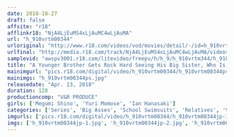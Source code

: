 ```yaml
---
date: 2018-10-27
draft: false
affsite: "r18"
afflinkr18: "NjA4LjEuMS4xLjAuMC4wLjAuMA"
url: "h_910vrtm00344"
urloriginal: "http://www.r18.com/videos/vod/movies/detail/-/id=h_910vrtm00344"
urlfinal: "http://media.r18.com/track/NjA4LjEuMS4xLjAuMC4wLjAuMA/videos/vod/movies/detail/-/id=h_910vrtm00344"
samplevid: "awspv3001.r18.com/litevideo/freepv/h/h_9/h_910vrtm344/h_910vrtm344_dmb_w.mp4"
title: "A Younger Brother Gets Rock Hard Seeing His Big Sister, Who Is Part Of The Swim Team, In Her Competitive Swimsuit. He Secretly Slips Her An Aphrodisiac, And Her Body Becomes Ultra Sensitive! Even As She Protests, He Penetrates Deep Into Her Womb, Forcing Her Body Backwards And Making Her Cum Furiously Through Endless Hard Piston Sex!"
mainimgurl: "pics.r18.com/digital/video/h_910vrtm00344/h_910vrtm00344ps.jpg"
mainimgs: "h_910vrtm00344ps.jpg"
releasedate: "Apr. 13, 2018"
duration: 128
productioncomp: "V&R PRODUCE"
girls: ['Megumi Shino', 'Yuri Momose', 'Ian Hanasaki']
categories: ['Series', 'Big Asses', 'School Swimsuits', 'Relatives', 'Variety', 'Nymphomaniac', 'Substance Use', 'Hi-Def']
imgurls: ['pics.r18.com/digital/video/h_910vrtm00344/h_910vrtm00344jp-1.jpg', 'pics.r18.com/digital/video/h_910vrtm00344/h_910vrtm00344jp-2.jpg', 'pics.r18.com/digital/video/h_910vrtm00344/h_910vrtm00344jp-3.jpg', 'pics.r18.com/digital/video/h_910vrtm00344/h_910vrtm00344jp-4.jpg', 'pics.r18.com/digital/video/h_910vrtm00344/h_910vrtm00344jp-5.jpg', 'pics.r18.com/digital/video/h_910vrtm00344/h_910vrtm00344jp-6.jpg', 'pics.r18.com/digital/video/h_910vrtm00344/h_910vrtm00344jp-7.jpg', 'pics.r18.com/digital/video/h_910vrtm00344/h_910vrtm00344jp-8.jpg', 'pics.r18.com/digital/video/h_910vrtm00344/h_910vrtm00344jp-9.jpg', 'pics.r18.com/digital/video/h_910vrtm00344/h_910vrtm00344jp-10.jpg', 'pics.r18.com/digital/video/h_910vrtm00344/h_910vrtm00344jp-11.jpg', 'pics.r18.com/digital/video/h_910vrtm00344/h_910vrtm00344jp-12.jpg', 'pics.r18.com/digital/video/h_910vrtm00344/h_910vrtm00344jp-13.jpg', 'pics.r18.com/digital/video/h_910vrtm00344/h_910vrtm00344jp-14.jpg', 'pics.r18.com/digital/video/h_910vrtm00344/h_910vrtm00344jp-15.jpg', 'pics.r18.com/digital/video/h_910vrtm00344/h_910vrtm00344jp-16.jpg', 'pics.r18.com/digital/video/h_910vrtm00344/h_910vrtm00344jp-17.jpg', 'pics.r18.com/digital/video/h_910vrtm00344/h_910vrtm00344jp-18.jpg', 'pics.r18.com/digital/video/h_910vrtm00344/h_910vrtm00344jp-19.jpg', 'pics.r18.com/digital/video/h_910vrtm00344/h_910vrtm00344jp-20.jpg']
imgs: ['h_910vrtm00344jp-1.jpg', 'h_910vrtm00344jp-2.jpg', 'h_910vrtm00344jp-3.jpg', 'h_910vrtm00344jp-4.jpg', 'h_910vrtm00344jp-5.jpg', 'h_910vrtm00344jp-6.jpg', 'h_910vrtm00344jp-7.jpg', 'h_910vrtm00344jp-8.jpg', 'h_910vrtm00344jp-9.jpg', 'h_910vrtm00344jp-10.jpg', 'h_910vrtm00344jp-11.jpg', 'h_910vrtm00344jp-12.jpg', 'h_910vrtm00344jp-13.jpg', 'h_910vrtm00344jp-14.jpg', 'h_910vrtm00344jp-15.jpg', 'h_910vrtm00344jp-16.jpg', 'h_910vrtm00344jp-17.jpg', 'h_910vrtm00344jp-18.jpg', 'h_910vrtm00344jp-19.jpg', 'h_910vrtm00344jp-20.jpg']
---
```

